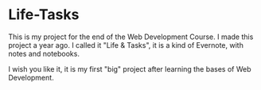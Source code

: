 # Life-Tasks
This is my project for the end of the Web Development Course. I made this project a year ago. I called it "Life & Tasks", it is a kind of Evernote, with notes and notebooks.

I wish you like it, it is my first "big" project after learning the bases of Web Development.
